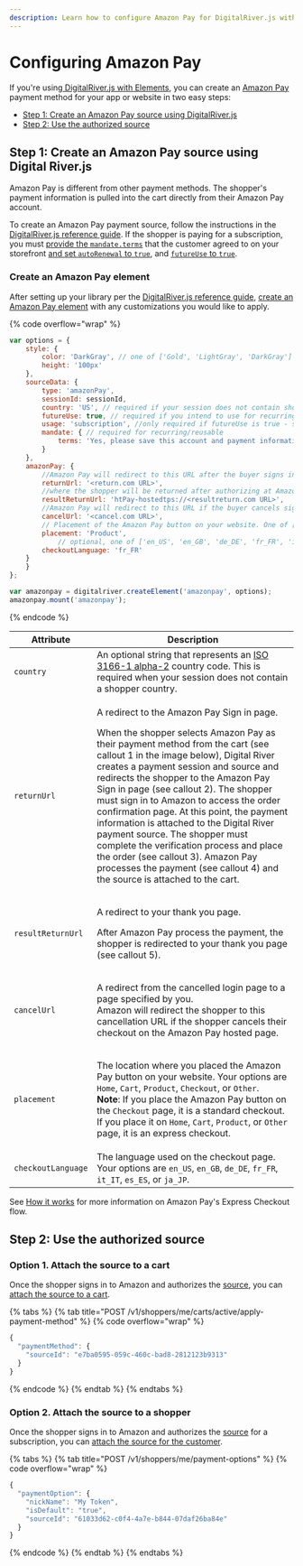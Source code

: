 ```yaml
---
description: Learn how to configure Amazon Pay for DigitalRiver.js with Elements
---
```


# Configuring Amazon Pay

If you're using[ DigitalRiver.js with Elements](../), you can create an [Amazon Pay](../../../supported-payment-methods/amazon-pay.md) payment method for your app or website in two easy steps:

* [Step 1: Create an Amazon Pay source using DigitalRiver.js](configuring-amazon-pay.md#step-1-create-a-google-pay-source-using-digital-river.js)
* [Step 2: Use the authorized source](configuring-amazon-pay.md#step-3-use-the-authorized-source)

## Step 1: Create an Amazon Pay source using Digital River.js

Amazon Pay is different from other payment methods. The shopper's payment information is pulled into the cart directly from their Amazon Pay account.

To create an Amazon Pay payment source, follow the instructions in the [DigitalRiver.js reference guide](../../../../general-resources/reference/). If the shopper is paying for a subscription, you must [provide the `mandate.terms`](../../../building-your-workflows.md#digitalriver.js-with-elements) that the customer agreed to on your storefront [and set `autoRenewal` to `true`](../../../../shopper-apis/cart/creating-or-updating-a-cart/providing-subscription-information.md#auto-renewal), and [`futureUse` to `true`](../../../building-your-workflows.md#saving-a-credit-card-for-future-use).

### Create an Amazon Pay element

After setting up your library per the [DigitalRiver.js reference guide](../../../../general-resources/reference/), [create an Amazon Pay element](../../../../general-resources/reference/elements/amazon-pay-element.md#creating-an-amazon-pay-element) with any customizations you would like to apply.&#x20;

{% code overflow="wrap" %}
```javascript
var options = {
    style: {
        color: 'DarkGray', // one of ['Gold', 'LightGray', 'DarkGray']
        height: '100px'
    },
    sourceData: {
        type: 'amazonPay',
        sessionId: sessionId,
        country: 'US', // required if your session does not contain shopper country
        futureUse: true, // required if you intend to use for recurring billing
        usage: 'subscription', //only required if futureUse is true - should be one of ['subscription', 'convenience', ]
        mandate: { // required for recurring/reusable
            terms: 'Yes, please save this account and payment information for future purchases.'
        }
    },
    amazonPay: {
        //Amazon Pay will redirect to this URL after the buyer signs in
        returnUrl: '<return.com URL>', 
        //where the shopper will be returned after authorizing at Amazon Pay (NOTE TO GALE: I'm not sure if this wording is right, you may want to verify with Product or Payment Service)
        resultReturnUrl: 'htPay-hostedtps://<resultreturn.com URL>', 
        //Amazon Pay will redirect to this URL if the buyer cancels sign-in on the Amazon Pay-hosted page
        cancelUrl: '<cancel.com URL>', 
        // Placement of the Amazon Pay button on your website. One of ['Home', 'Cart', 'Product', 'Checkout', 'Other']
        placement: 'Product', 
            // optional, one of ['en_US', 'en_GB', 'de_DE', 'fr_FR', 'it_IT', 'es_ES', 'ja_JP']
        checkoutLanguage: 'fr_FR'
    }
    }
};

var amazonpay = digitalriver.createElement('amazonpay', options);
amazonpay.mount('amazonpay');
```
{% endcode %}

| Attribute          | Description                                                                                                                                                                                                                                                                                                                                                                                                                                                                                                                                                                                                                                            |
| ------------------ | ------------------------------------------------------------------------------------------------------------------------------------------------------------------------------------------------------------------------------------------------------------------------------------------------------------------------------------------------------------------------------------------------------------------------------------------------------------------------------------------------------------------------------------------------------------------------------------------------------------------------------------------------------ |
| `country`          | An optional string that represents an [ISO 3166-1 alpha-2](https://en.wikipedia.org/wiki/ISO\_3166-1\_alpha-2) country code. This is required when your session does not contain a shopper country.                                                                                                                                                                                                                                                                                                                                                                                                                                                    |
| `returnUrl`        | <p>A redirect to the Amazon Pay Sign in page. </p><p>When the shopper selects Amazon Pay as their payment method from the cart (see callout 1 in the image below), Digital River creates a payment session and source and redirects the shopper to the Amazon Pay Sign in page (see callout 2). The shopper must sign in to Amazon to access the order confirmation page. At this point, the payment information is attached to the Digital River payment source. The shopper must complete the verification process and place the order (see callout 3). Amazon Pay processes the payment (see callout 4) and the source is attached to the cart.</p> |
| `resultReturnUrl`  | <p>A redirect to your thank you page.</p><p>After Amazon Pay process the payment, the shopper is redirected to your thank you page (see callout 5).</p>                                                                                                                                                                                                                                                                                                                                                                                                                                                                                                |
| `cancelUrl`        | <p>A redirect from the cancelled login page to a page specified by you.<br>Amazon will redirect the shopper to this cancellation URL if the shopper cancels their checkout on the Amazon Pay hosted page.</p>                                                                                                                                                                                                                                                                                                                                                                                                                                          |
| `placement`        | <p>The location where you placed the Amazon Pay button on your website. Your options are <code>Home</code>, <code>Cart</code>, <code>Product</code>, <code>Checkout</code>, or <code>Other</code>.<br><strong>Note</strong>: If you place the Amazon Pay button on the <code>Checkout</code> page, it is a standard checkout. If you place it on <code>Home</code>, <code>Cart</code>, <code>Product</code>, or <code>Other</code> page, it is an express checkout.</p>                                                                                                                                                                                |
| `checkoutLanguage` | The language used on the checkout page. Your options are `en_US`, `en_GB`, `de_DE`, `fr_FR`, `it_IT`, `es_ES`, or `ja_JP`.                                                                                                                                                                                                                                                                                                                                                                                                                                                                                                                             |

See [How it works](../../../supported-payment-methods/amazon-pay.md#how-it-works) for more information on Amazon Pay's Express Checkout flow.

## Step 2: Use the authorized source

### Option 1. Attach the source to a cart

Once the shopper signs in to Amazon and authorizes the [source](../../../../general-resources/reference/elements/amazon-pay-element.md#source), you can [attach the source to a cart](../../../sources/using-the-source-identifier.md#attaching-multiple-payment-sources-to-the-cart).&#x20;

{% tabs %}
{% tab title="POST /v1/shoppers/me/carts/active/apply-payment-method" %}
{% code overflow="wrap" %}
```javascript
{
  "paymentMethod": {
    "sourceId": "e7ba0595-059c-460c-bad8-2812123b9313"
  }
}
```
{% endcode %}
{% endtab %}
{% endtabs %}

### Option 2. Attach the source to a shopper

Once the shopper signs in to Amazon and authorizes the [source](../../../../general-resources/reference/elements/amazon-pay-element.md#source) for a subscription, you can [attach the source for the customer](../../../sources/#attaching-a-payment-method-to-a-customer-or-payment-option).&#x20;

{% tabs %}
{% tab title="POST /v1/shoppers/me/payment-options" %}
{% code overflow="wrap" %}
```javascript
{
  "paymentOption": {
    "nickName": "My Token",
    "isDefault": "true",
    "sourceId": "61033d62-c0f4-4a7e-b844-07daf26ba84e"
  }
}
```
{% endcode %}
{% endtab %}
{% endtabs %}
